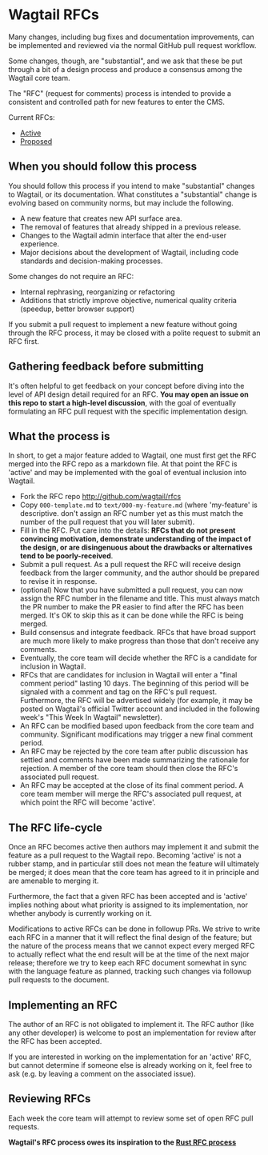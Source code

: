 # Wagtail RFCs

Many changes, including bug fixes and documentation improvements, can be
implemented and reviewed via the normal GitHub pull request workflow.

Some changes, though, are "substantial", and we ask that these be put through a
bit of a design process and produce a consensus among the Wagtail core team.

The "RFC" (request for comments) process is intended to provide a consistent
and controlled path for new features to enter the CMS.

Current RFCs:
- [Active](https://github.com/wagtail/rfcs/pulls?q=is%3Apr+label%3AActive+)
- [Proposed](https://github.com/wagtail/rfcs/pulls?q=is%3Aopen+is%3Apr+label%3AProposed)

## When you should follow this process

You should follow this process if you intend to make "substantial" changes to
Wagtail, or its documentation. What constitutes a "substantial" change is
evolving based on community norms, but may include the following.

   - A new feature that creates new API surface area.
   - The removal of features that already shipped in a previous release.
   - Changes to the Wagtail admin interface that alter the end-user experience.
   - Major decisions about the development of Wagtail,
     including code standards and decision-making processes.

Some changes do not require an RFC:

   - Internal rephrasing, reorganizing or refactoring
   - Additions that strictly improve objective, numerical quality
criteria (speedup, better browser support)

If you submit a pull request to implement a new feature without going through
the RFC process, it may be closed with a polite request to submit an RFC first.

## Gathering feedback before submitting

It's often helpful to get feedback on your concept before diving into the level
of API design detail required for an RFC. **You may open an issue on this repo
to start a high-level discussion**, with the goal of eventually formulating an
RFC pull request with the specific implementation design.

## What the process is

In short, to get a major feature added to Wagtail, one must first get the RFC
merged into the RFC repo as a markdown file. At that point the RFC is 'active'
and may be implemented with the goal of eventual inclusion into Wagtail.

* Fork the RFC repo http://github.com/wagtail/rfcs
* Copy `000-template.md` to `text/000-my-feature.md` (where 'my-feature' is
descriptive. don't assign an RFC number yet as this must match the number of
the pull request that you will later submit).
* Fill in the RFC. Put care into the details: **RFCs that do not present
convincing motivation, demonstrate understanding of the impact of the design,
or are disingenuous about the drawbacks or alternatives tend to be
poorly-received**.
* Submit a pull request. As a pull request the RFC will receive design feedback
from the larger community, and the author should be prepared to revise it in
response.
* (optional) Now that you have submitted a pull request, you can now assign the
RFC number in the filename and title. This must always match the PR number to
make the PR easier to find after the RFC has been merged. It's OK to skip this as
it can be done while the RFC is being merged.
* Build consensus and integrate feedback. RFCs that have broad support are much
more likely to make progress than those that don't receive any comments.
* Eventually, the core team will decide whether the RFC is a candidate for
inclusion in Wagtail.
* RFCs that are candidates for inclusion in Wagtail will enter a "final comment
period" lasting 10 days. The beginning of this period will be signaled with a
comment and tag on the RFC's pull request. Furthermore, the RFC will be
advertised widely (for example, it may be posted on Wagtail's official Twitter
account and included in the following week's "This Week In Wagtail" newsletter).
* An RFC can be modified based upon feedback from the core team and community.
Significant modifications may trigger a new final comment period.
* An RFC may be rejected by the core team after public discussion has settled
and comments have been made summarizing the rationale for rejection. A member of
the core team should then close the RFC's associated pull request.
* An RFC may be accepted at the close of its final comment period. A core team
member will merge the RFC's associated pull request, at which point the RFC will
become 'active'.

## The RFC life-cycle

Once an RFC becomes active then authors may implement it and submit the feature
as a pull request to the Wagtail repo. Becoming 'active' is not a rubber stamp,
and in particular still does not mean the feature will ultimately be merged; it
does mean that the core team has agreed to it in principle and are amenable to
merging it.

Furthermore, the fact that a given RFC has been accepted and is 'active'
implies nothing about what priority is assigned to its implementation, nor
whether anybody is currently working on it.

Modifications to active RFCs can be done in followup PRs. We strive to write
each RFC in a manner that it will reflect the final design of the feature; but
the nature of the process means that we cannot expect every merged RFC to
actually reflect what the end result will be at the time of the next major
release; therefore we try to keep each RFC document somewhat in sync with the
language feature as planned, tracking such changes via followup pull requests
to the document.

## Implementing an RFC

The author of an RFC is not obligated to implement it. The RFC
author (like any other developer) is welcome to post an implementation for
review after the RFC has been accepted.

If you are interested in working on the implementation for an 'active' RFC, but
cannot determine if someone else is already working on it, feel free to ask
(e.g. by leaving a comment on the associated issue).

## Reviewing RFCs

Each week the core team will attempt to review some set of open RFC pull
requests.

**Wagtail's RFC process owes its inspiration to the [Rust RFC process]**

[Rust RFC process]: https://github.com/rust-lang/rfcs
